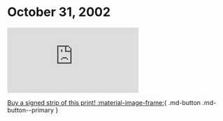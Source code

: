 # October 31, 2002

![](https://www.achewood.com/comic.php?date=10312002)

[Buy a signed strip of this print! :material-image-frame:](https://achewood-holiday-pop-up.myshopify.com/products/strip#10312002){ .md-button .md-button--primary }
